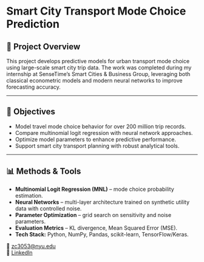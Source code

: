 # Smart City Transport Mode Choice Prediction

## 📌 Project Overview
This project develops predictive models for urban transport mode choice using large-scale smart city trip data. The work was completed during my internship at SenseTime’s Smart Cities & Business Group, leveraging both classical econometric models and modern neural networks to improve forecasting accuracy.

---

## 🎯 Objectives
- Model travel mode choice behavior for over 200 million trip records.
- Compare multinomial logit regression with neural network approaches.
- Optimize model parameters to enhance predictive performance.
- Support smart city transport planning with robust analytical tools.

---

## 📊 Methods & Tools
- **Multinomial Logit Regression (MNL)** – mode choice probability estimation.
- **Neural Networks** – multi-layer architecture trained on synthetic utility data with controlled noise.
- **Parameter Optimization** – grid search on sensitivity and noise parameters.
- **Evaluation Metrics** – KL divergence, Mean Squared Error (MSE).
- **Tech Stack:** Python, NumPy, Pandas, scikit-learn, TensorFlow/Keras.

📧 zc3053@nyu.edu  
🔗 [LinkedIn](https://linkedin.com/in/zheyan-chen-a8338b194)
